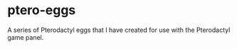 # ptero-eggs
A series of Pterodactyl eggs that I have created for use with the Pterodactyl game panel.
